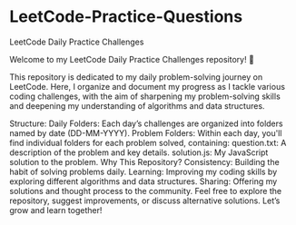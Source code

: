 # LeetCode-Practice-Questions
LeetCode Daily Practice Challenges


Welcome to my LeetCode Daily Practice Challenges repository! 🚀

This repository is dedicated to my daily problem-solving journey on LeetCode. Here, I organize and document my progress as I tackle various coding challenges, with the aim of sharpening my problem-solving skills and deepening my understanding of algorithms and data structures.

Structure:
Daily Folders: Each day’s challenges are organized into folders named by date (DD-MM-YYYY).
Problem Folders: Within each day, you'll find individual folders for each problem solved, containing:
question.txt: A description of the problem and key details.
solution.js: My JavaScript solution to the problem.
Why This Repository?
Consistency: Building the habit of solving problems daily.
Learning: Improving my coding skills by exploring different algorithms and data structures.
Sharing: Offering my solutions and thought process to the community.
Feel free to explore the repository, suggest improvements, or discuss alternative solutions. Let’s grow and learn together!
